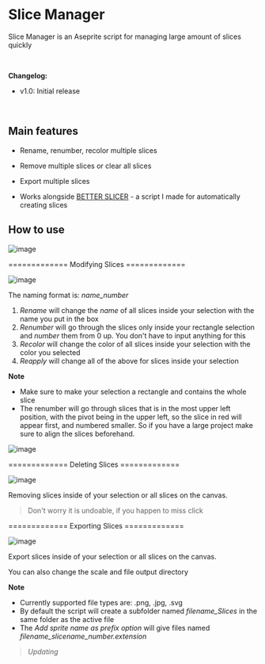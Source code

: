 # Slice Manager

Slice Manager is an Aseprite script for managing large amount of slices quickly

<br />

**Changelog:**

+ v1.0: Initial release
<br />

## Main features ##

+ Rename, renumber, recolor multiple slices  
+ Remove multiple slices or clear all slices
+ Export multiple slices

+ Works alongside [BETTER SLICER](https://github.com/ngndang/Better-Slicer) - a script I made for automatically creating slices

## How to use ##

![image](https://user-images.githubusercontent.com/78392599/140313628-b8097a57-053a-4194-a887-af1df0ba4817.png)


============= Modifying Slices =============

![image](https://user-images.githubusercontent.com/78392599/140304559-0878b3de-cf23-4f55-a343-13b2e81a551a.png)

The naming format is: *name_number*

1. *Rename* will change the *name* of all slices inside your selection with the name you put in the box
2. *Renumber* will go through the slices only inside your rectangle selection and *number* them from 0 up. You don't have to input anything for this
3. *Recolor* will change the color of all slices inside your selection with the color you selected
4. *Reapply* will change all of the above for slices inside your selection

**Note**
+ Make sure to make your selection a rectangle and contains the whole slice
+ The renumber will go through slices that is in the most upper left position, with the pivot being in the upper left, so the slice in red will appear first, and numbered smaller. So if you have a large project make sure to align the slices beforehand.

![image](https://user-images.githubusercontent.com/78392599/140306099-9d82392a-c21e-4ef2-b295-3f04067a804b.png)


============= Deleting Slices =============

![image](https://user-images.githubusercontent.com/78392599/140306442-022acd92-e315-4811-b56a-b85c76091a44.png)

Removing slices inside of your selection or all slices on the canvas. 

>Don't worry it is undoable, if you happen to miss click

============= Exporting Slices =============

![image](https://user-images.githubusercontent.com/78392599/140306816-69c25288-5c0f-4f7a-bfbb-0e96ff602afe.png)

Export slices inside of your selection or all slices on the canvas.

You can also change the scale and file output directory

**Note**
+ Currently supported file types are: .png, .jpg, .svg
+ By default the script will create a subfolder named *filename_Slices* in the same folder as the active file
+ The *Add sprite name as prefix option* will give files named *filename_slicename_number.extension* 

>*Updating*
